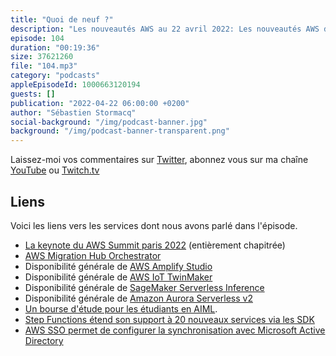 ```yaml
---
title: "Quoi de neuf ?"
description: "Les nouveautés AWS au 22 avril 2022: Les nouveautés AWS des deux dernières semaines qui ont attiré mon attention tournent autour de bourses pour apprendre la programmation des intelligences artificielles, d'automatisation des workflows de migrations, de jumeaux digitaux, mais que se cache-t-il donc sous ce terme ? Et puis Amplify Studio débarque après avoir été annoncé en novembre dernier. Il y a eu un AWS Summit aussi, je vous dit ou trouver les vidéos."
episode: 104
duration: "00:19:36"
size: 37621260
file: "104.mp3"
category: "podcasts"
appleEpisodeId: 1000663120194
guests: []
publication: "2022-04-22 06:00:00 +0200"
author: "Sébastien Stormacq"
social-background: "/img/podcast-banner.jpg"
background: "/img/podcast-banner-transparent.png"
---
```


Laissez-moi vos commentaires sur [Twitter](https://twitter.com/sebsto), abonnez vous sur ma chaîne [YouTube](https://www.youtube.com/sebsto) ou [Twitch.tv](https://www.twitch.tv/sebAWS)

## Liens

Voici les liens vers les services dont nous avons parlé dans l'épisode.

- [La keynote du AWS Summit paris 2022](https://www.youtube.com/watch?v=Upos5JLKTLs) (entièrement chapitrée)
- [AWS Migration Hub Orchestrator](https://aws.amazon.com/blogs/aws/aws-migration-hub-orchestrator-new-migration-orchestration-capability-with-customizable-workflow-templates/)
- Disponibilité générale de [AWS Amplify Studio](https://aws.amazon.com/blogs/aws/announcing-the-general-availability-of-aws-amplify-studio/)
- Disponibilité générale de [AWS IoT TwinMaker](https://aws.amazon.com/blogs/aws/aws-iot-twinmaker-is-now-generally-available/)
- Disponibilité générale de [SageMaker Serverless Inference](https://aws.amazon.com/blogs/aws/amazon-sagemaker-serverless-inference-machine-learning-inference-without-worrying-about-servers/)
- Disponibilité générale de [Amazon Aurora Serverless v2](https://aws.amazon.com/blogs/aws/amazon-aurora-serverless-v2-is-generally-available-instant-scaling-for-demanding-workloads/)
- [Un bourse d'étude pour les étudiants en AIML](https://aws.amazon.com/blogs/training-and-certification/now-accepting-applications-for-the-aws-ai-ml-scholarship-program/).
- [Step Functions étend son support à 20 nouveaux services via les SDK](https://aws.amazon.com/about-aws/whats-new/2022/04/aws-step-functions-expands-support-over-20-new-aws-sdk-integrations/)
- [AWS SSO permet de configurer la synchronisation avec Microsoft Active Directory](https://aws.amazon.com/about-aws/whats-new/2022/04/aws-single-sign-on-configurable-synchronization-microsoft-active-directory/)